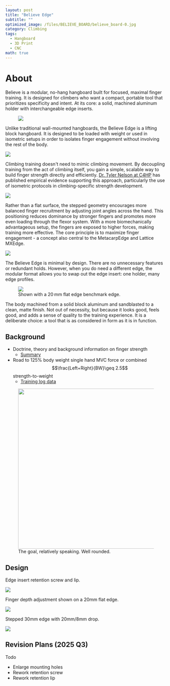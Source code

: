 ```yaml
---
layout: post
title: "Believe Edge"
subtitle: "" 
optimized_image: /files/BELIEVE_BOARD/believe_board-0.jpg
category: Climbing
tags:
  - Hangboard
  - 3D Print
  - CNC
math: true
---
```






# About

Believe is a modular, no-hang hangboard built for focused, maximal finger training. It is designed for climbers who want a compact, portable tool that prioritizes specificity and intent. At its core: a solid, machined aluminum holder with interchangeable edge inserts.

<figure>
  <img src="/files/BELIEVE_BOARD/believe_board-2.jpg">
</figure>

Unlike traditional wall-mounted hangboards, the Believe Edge is a lifting block hangboard. It is designed to be loaded with weight or used in isometric setups in order to isolates finger engagement without involving the rest of the body.

<img src="/files/BELIEVE_BOARD/believe_board-1.png">

Climbing training doesn't need to mimic climbing movement. By decoupling training from the act of climbing itself, you gain a simple, scalable way to build finger strength directly and efficiently. [Dr. Tyler Nelson at C4HP](https://www.camp4humanperformance.com/) has published empirical evidence supporting this approach, particularly the use of isometric protocols in climbing-specific strength development.

<img src="/files/BELIEVE_BOARD/believe_board.jpg">

Rather than a flat surface, the stepped geometry encourages more balanced finger recruitment by adjusting joint angles across the hand. This positioning reduces dominance by stronger fingers and promotes more even loading through the flexor system. With a more biomechanically advantageous setup, the fingers are exposed to higher forces, making training more effective. The core principle is to maximize finger engagement - a concept also central to the MetacarpEdge and Lattice MXEdge.

<img src="/files/BELIEVE_BOARD/believe_board-3.jpg">

The Believe Edge is minimal by design.  There are no unnecessary features or redundant holds. However, when you do need a different edge, the modular format allows you to swap out the edge insert: one holder, many edge profiles.

<figure>
  <img src="/files/BELIEVE_BOARD/believe_board-4.jpg">
   <figcaption>Shown with a 20 mm flat edge benchmark edge.</figcaption>
</figure>


The body machined from a solid block aluminum and sandblasted to a clean, matte finish. Not out of necessity, but because it looks good, feels good, and adds a sense of quality to the training experience. It is a deliberate choice: a tool that is as considered in form as it is in function.

## Background

- Doctrine, theory and background information on finger strength
  - [Summary](https://anthony-r-h.github.io/HANGBOARD/)
- Road to 125% body weight single hand MVC force or combined $$\frac{Left+Right}{BW}\geq 2.5$$ strength-to-weight
  - [Training log data ](https://app.hex.tech/9a6322c1-adb4-4168-adca-6aa7ddddb9ce187d/app/ca62e5cd-a85c-496a-b27c-0cb002bf7f62/latest?selectedStaticCellId=aff79831-20f7-449b-8e51-853728c0903d)

<figure>
  <img src = "/files/BELIEVE_BOARD/wellrounded.png" width = "500">
   <figcaption>The goal, relatively speaking. Well rounded.</figcaption>
</figure>

## Design

Edge insert retention screw and lip.

<img src="/files/BELIEVE_BOARD/3d_1.png">

Finger depth adjustment shown on a 20mm flat edge.

<img src="/files/BELIEVE_BOARD/3d_2.png">

Stepped 30mm edge with 20mm/8mm drop.

<img src="/files/BELIEVE_BOARD/3d_3.png">

## Revision Plans (2025 Q3)

Todo

- Enlarge mounting holes
- Rework retention screw
- Rework retention lip

